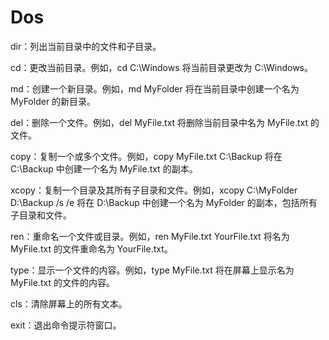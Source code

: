 # Dos
dir：列出当前目录中的文件和子目录。

cd：更改当前目录。例如，cd C:\Windows 将当前目录更改为 C:\Windows。

md：创建一个新目录。例如，md MyFolder 将在当前目录中创建一个名为 MyFolder 的新目录。

del：删除一个文件。例如，del MyFile.txt 将删除当前目录中名为 MyFile.txt 的文件。

copy：复制一个或多个文件。例如，copy MyFile.txt C:\Backup 将在 C:\Backup 中创建一个名为 MyFile.txt 的副本。

xcopy：复制一个目录及其所有子目录和文件。例如，xcopy C:\MyFolder D:\Backup /s /e 将在 D:\Backup 中创建一个名为 MyFolder 的副本，包括所有子目录和文件。

ren：重命名一个文件或目录。例如，ren MyFile.txt YourFile.txt 将名为 MyFile.txt 的文件重命名为 YourFile.txt。

type：显示一个文件的内容。例如，type MyFile.txt 将在屏幕上显示名为 MyFile.txt 的文件的内容。

cls：清除屏幕上的所有文本。

exit：退出命令提示符窗口。
